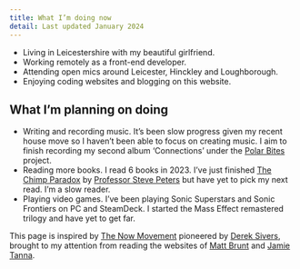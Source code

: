 ```yaml
---
title: What I’m doing now
detail: Last updated January 2024
---
```

- Living in Leicestershire with my beautiful girlfriend.
- Working remotely as a front-end developer.
- Attending open mics around Leicester, Hinckley and Loughborough.
- Enjoying coding websites and blogging on this website.

## What I’m planning on doing

- Writing and recording music. It’s been slow progress given my recent house move so I haven’t been able to focus on creating music. I aim to finish recording my second album ‘Connections’ under the [Polar Bites](https://polarbites.bandcamp.com/) project.
- Reading more books. I read 6 books in 2023. I’ve just finished [The Chimp Paradox](https://profstevepeters.com/books/the-chimp-paradox-book/
) by [Professor Steve Peters](https://profstevepeters.com/about-professor-steve-peters/) but have yet to pick my next read. I’m a slow reader.
- Playing video games. I’ve been playing Sonic Superstars and Sonic Frontiers on PC and SteamDeck. I started the Mass Effect remastered trilogy and have yet to get far.

This page is inspired by [The Now Movement](https://nownownow.com/about) pioneered by [Derek Sivers](https://sive.rs/), brought to my attention from reading the websites of [Matt Brunt](https://brunty.me/now/) and [Jamie Tanna](https://www.jvt.me/now/).
